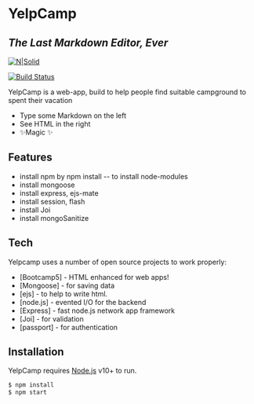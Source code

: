 # YelpCamp
## _The Last Markdown Editor, Ever_

[![N|Solid](https://cldup.com/dTxpPi9lDf.thumb.png)](https://nodesource.com/products/nsolid)

[![Build Status](https://travis-ci.org/joemccann/dillinger.svg?branch=master)](https://travis-ci.org/joemccann/dillinger)

YelpCamp is a web-app, build to help people find suitable campground to spent their vacation

- Type some Markdown on the left
- See HTML in the right
- ✨Magic ✨

## Features

- install npm by npm install -- to install node-modules
- install mongoose
- install express, ejs-mate
- install session, flash
- install Joi
- install mongoSanitize



## Tech

Yelpcamp uses a number of open source projects to work properly:

- [Bootcamp5] - HTML enhanced for web apps!
- [Mongoose] - for saving data
- [ejs] - to help to write html.
- [node.js] - evented I/O for the backend
- [Express] - fast node.js network app framework 
- [Joi] - for validation
-  [passport] - for authentication



## Installation

YelpCamp requires [Node.js](https://nodejs.org/) v10+ to run.


```sh
$ npm install
$ npm start
```





